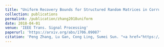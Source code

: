 ```yaml
---
title: "Uniform Recovery Bounds for Structured Random Matrices in Corrupted Compressed Sensing"
collection: publications
permalink: /publication/zhang2018uniform
date: 2018-04-01
venue: 'IEEE Trans. Signal Processing'
paperurl: 'https://arxiv.org/abs/1706.09087'
citation: 'Peng Zhang, Lu Gan, Cong Ling, Sumei Sun. "<a href="https://arxiv.org/abs/1706.09087">Uniform Recovery Bounds for Structured Random Matrices in Corrupted Compressed Sensing</a>", <i>IEEE Trans. Signal Processing</i>, vol. 66, pp. 2086-2097, Apr. 2018.'
---
```


